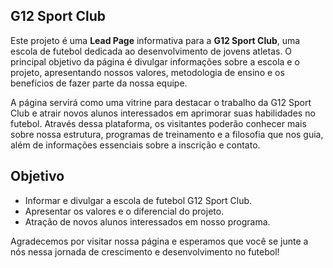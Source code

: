 ## G12 Sport Club

Este projeto é uma **Lead Page** informativa para a **G12 Sport Club**, uma escola de futebol dedicada ao desenvolvimento de jovens atletas. O principal objetivo da página é divulgar informações sobre a escola e o projeto, apresentando nossos valores, metodologia de ensino e os benefícios de fazer parte da nossa equipe.

A página servirá como uma vitrine para destacar o trabalho da G12 Sport Club e atrair novos alunos interessados em aprimorar suas habilidades no futebol. Através dessa plataforma, os visitantes poderão conhecer mais sobre nossa estrutura, programas de treinamento e a filosofia que nos guia, além de informações essenciais sobre a inscrição e contato.

## Objetivo

- Informar e divulgar a escola de futebol G12 Sport Club.
- Apresentar os valores e o diferencial do projeto.
- Atração de novos alunos interessados em nosso programa.

Agradecemos por visitar nossa página e esperamos que você se junte a nós nessa jornada de crescimento e desenvolvimento no futebol!
